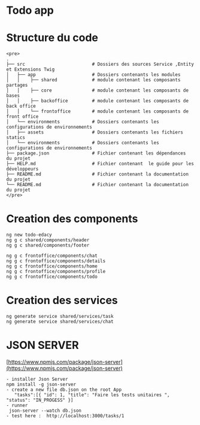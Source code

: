 # Todo app

# Structure du code
    
    <pre>
    .
    ├── src                         # Dossiers des sources Service ,Entity et Extensions Twig
    │   ├── app                     # Dossiers contenants les modules 
    │   │    ├── shared             # module contenant les composants partages
    │   │    ├── core               # module contenant les composants de bases
    │   │    ├── backoffice         # module contenant les composants de back office
    │   │    └── frontoffice        # module contenant les composants de front office
    │   └── environments            # Dossiers contenants les configurations de environnements 
    │   ├── assets                  # Dossiers contenants les fichiers statics
    │   └── environments            # Dossiers contenants les configurations de environnements 
    ├── package.json                # Fichier contenant les dépendances  du projet
    ├── HELP.md                     # Fichier contenant  le guide pour les développeurs
    ├── README.md                   # Fichier contenant la documentation du projet
    └── README.md                   # Fichier contenant la documentation du projet
    </pre>

# Creation des components 

    ng new todo-edacy
    ng g c shared/components/header
    ng g c shared/components/footer
  
    ng g c frontoffice/components/chat
    ng g c frontoffice/components/details
    ng g c frontoffice/components/home
    ng g c frontoffice/components/profile
    ng g c frontoffice/components/todo

# Creation des services 
 
    ng generate service shared/services/task 
    ng generate service shared/services/chat 

# JSON SERVER 

[https://www.npmjs.com/package/json-server](https://www.npmjs.com/package/json-server)

    - installer Json Server
    npm install -g json-server
    - create a new file db.json on the root App 
       "tasks":[{ "id": 1, "title": "Faire les tests unitaires ", "status": "IN_PROGESS" }]
    - runner
     json-server --watch db.json
    - test here :  http://localhost:3000/tasks/1 

    

